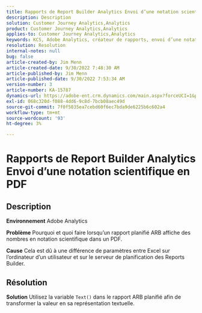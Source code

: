 ```yaml
---
title: Rapports de Report Builder Analytics Envoi d’une notation scientifique en PDF
description: Description
solution: Customer Journey Analytics,Analytics
product: Customer Journey Analytics,Analytics
applies-to: Customer Journey Analytics,Analytics
keywords: KCS, Adobe Analytics, créateur de rapports, envoi d’une notation scientifique, PDF, résolution des problèmes
resolution: Resolution
internal-notes: null
bug: false
article-created-by: Jim Menn
article-created-date: 9/30/2022 7:48:30 AM
article-published-by: Jim Menn
article-published-date: 9/30/2022 7:53:34 AM
version-number: 3
article-number: KA-15787
dynamics-url: https://adobe-ent.crm.dynamics.com/main.aspx?forceUCI=1&pagetype=entityrecord&etn=knowledgearticle&id=04646b45-9440-ed11-9db1-0022480866ad
exl-id: 068c320d-f088-4dd6-9c8d-7bcb08aec49d
source-git-commit: 7f0f5035ea7cebd60f6ec7bda9de6225b6c602a4
workflow-type: tm+mt
source-wordcount: '93'
ht-degree: 3%

---
```


# Rapports de Report Builder Analytics Envoi d’une notation scientifique en PDF

## Description


<b>Environnement</b>
Adobe Analytics

<b>Problème</b>
Pourquoi et quoi faire lorsqu’un rapport planifié ARB affiche des nombres en notation scientifique dans un PDF.

<b>Cause</b>
Cela est dû à une différence de paramètres entre Excel sur l’ordinateur d’un utilisateur et sur le serveur de planification des Reports Builder.


## Résolution


<b>Solution</b>
Utilisez la variable `Text()` dans le rapport ARB planifié afin de transformer la valeur en sa représentation textuelle.
